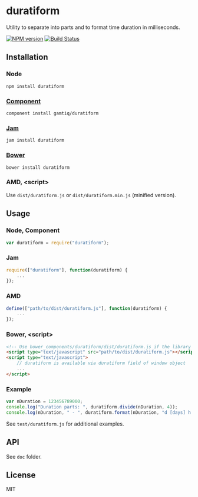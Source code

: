# duratiform

Utility to separate into parts and to format time duration in milliseconds.

[![NPM version](https://badge.fury.io/js/duratiform.png)](http://badge.fury.io/js/duratiform)
[![Build Status](https://travis-ci.org/gamtiq/duratiform.png)](https://travis-ci.org/gamtiq/duratiform)

## Installation

### Node

    npm install duratiform

### [Component](https://github.com/componentjs/component)

    component install gamtiq/duratiform

### [Jam](http://jamjs.org)

    jam install duratiform

### [Bower](http://bower.io)

    bower install duratiform

### AMD, &lt;script&gt;

Use `dist/duratiform.js` or `dist/duratiform.min.js` (minified version).

## Usage

### Node, Component

```js
var duratiform = require("duratiform");
```

### Jam

```js
require(["duratiform"], function(duratiform) {
    ...
});
```

### AMD

```js
define(["path/to/dist/duratiform.js"], function(duratiform) {
    ...
});
```

### Bower, &lt;script&gt;

```html
<!-- Use bower_components/duratiform/dist/duratiform.js if the library was installed by Bower -->
<script type="text/javascript" src="path/to/dist/duratiform.js"></script>
<script type="text/javascript">
    // duratiform is available via duratiform field of window object
    ...
</script>
```

### Example

```js
var nDuration = 123456789000;
console.log("Duration parts: ", duratiform.divide(nDuration, 4));
console.log(nDuration, " - ", duratiform.format(nDuration, "d [days] h [hours] m [minutes] s [seconds]"));
```

See `test/duratiform.js` for additional examples.

## API

See `doc` folder.

## License

MIT

